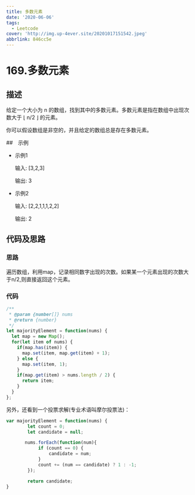 ```yaml
---
title: 多数元素
date: '2020-06-06'
tags:
  - Leetcode
cover: 'http://img.up-4ever.site/20201017151542.jpeg'
abbrlink: 846cc5e
---
```

# 169.多数元素

## 描述

给定一个大小为 n 的数组，找到其中的多数元素。多数元素是指在数组中出现次数大于 ⌊ n/2 ⌋ 的元素。

你可以假设数组是非空的，并且给定的数组总是存在多数元素。

##　示例

  - 示例1

    输入: [3,2,3]

    输出: 3

  - 示例2

    输入: [2,2,1,1,1,2,2]

    输出: 2

## 代码及思路

### 思路

遍历数组，利用map，记录相同数字出现的次数。如果某一个元素出现的次数大于n/2,则直接返回这个元素。

### 代码

```javascript
/**
 * @param {number[]} nums
 * @return {number}
 */
let majorityElement = function(nums) {
  let map = new Map();
  for(let item of nums) {
    if(map.has(item)) {
      map.set(item, map.get(item) + 1);
    } else {
      map.set(item, 1);
    }
    if(map.get(item) > nums.length / 2) {
      return item;
    }
  }
};
```

另外，还看到一个投票求解(专业术语叫摩尔投票法)：

```javascript
var majorityElement = function(nums) {
        let count = 0;
        let candidate = null;

       nums.forEach(function(num){
            if (count == 0) {
                candidate = num;
            }
            count += (num == candidate) ? 1 : -1;
        });

        return candidate;
}
```

